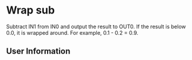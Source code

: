 # Wrap sub
Subtract IN1 from IN0 and output the result to OUT0. If the result is below 0.0, it is wrapped around. For example, 0.1 - 0.2 = 0.9.

## User Information